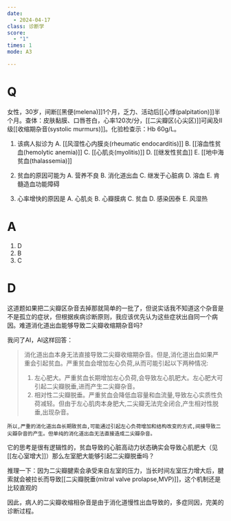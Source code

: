 ```yaml
---
date:
  - 2024-04-17
class: 诊断学
score:
  - "1"
times: 1
mode: A3

---
```



# Q
女性，30岁，间断[[黑便(melena)]]1个月，乏力、活动后[[心悸(palpitation)]]半个月。查体：皮肤黏膜、口唇苍白，心率120次/分，[[二尖瓣区(心尖区)]]可闻及II级[[收缩期杂音(systolic murmurs)]]。化验检查示：Hb 60g/L。

1. 该病人拟诊为
A. [[风湿性心内膜炎(rheumatic endocarditis)]] 
B. [[溶血性贫血(hemolytic anemia)]]
C. [[心肌炎(myolitis)]]
D. [[继发性贫血]]
E. [[地中海贫血(thalassemia)]]

2. 贫血的原因可能为
A. 营养不良 
B. 消化道出血 
C. 继发于心脏病
D. 溶血 
E. 肯髓造血功能障碍

3. 心率增快的原因是
A. 心肌炎 
B. 心瓣膜病 
C. 贫血
D. 感染因泰 
E. 风湿热

# A

1. D
2. B
3. C



# D
这道题如果把二尖瓣区杂音去掉那就简单的一批了，但说实话我不知道这个杂音是不是孤立的症状，但根据疾病诊断原则，我应该优先认为这些症状出自同一个病因。难道消化道出血能够导致二尖瓣收缩期杂音吗?

我问了AI，AI这样回答：

>消化道出血本身无法直接导致二尖瓣收缩期杂音。但是,消化道出血如果严重会引起贫血。严重贫血会增加左心负荷,从而可能引起以下两种情况:
>
>1. 左心肥大。严重贫血长期增加左心负荷,会导致左心肌肥大。左心肥大可引起二尖瓣脱垂,进而产生二尖瓣杂音。
>2. 相对性二尖瓣脱垂。严重贫血会降低血容量和血流量,导致左心实质性负荷减轻。但由于左心肌肉本身肥大,二尖瓣无法完全闭合,产生相对性脱垂,出现杂音。
>
	所以,严重的消化道出血长期致贫血,可能通过引起左心负荷增加和结构改变的方式,间接导致二尖瓣杂音的产生。但单纯的消化道出血无法直接造成二尖瓣杂音。

它的思考是很有逻辑性的，贫血导致的心脏高动力状态确实会导致心肌肥大（见[[左心室增大]]）那么左室肥大能够引起二尖瓣脱垂吗？

推理一下：因为二尖瓣腱索会承受来自左室的压力，当长时间左室压力增大后，腱索就会被拉长而导致[[二尖瓣脱垂(mitral valve prolapse,MVP)]]，这个机制还是比较直观的

因此，病人的二尖瓣收缩相杂音是由于消化道慢性出血导致的，多症同因，完美的诊断过程。

